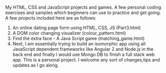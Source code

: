 My HTML, CSS and JavaScript projects and games. A few personal coding exercises and samples which beginners can use to practice and get going. A few projects included here are as follows:
1) An online dating page form using HTML, CSS, JS (Part3.html)
2) A DOM color changing visualizer (colour_pattern.html)
3) Find the extra face - A Java Script game (matching_game.html)
4) Next, I am essentially trying to build an isomorphic app using all JavaScript dependent frameworks like Angular 2 and Node.js in the back end and finally I would use Mongo DB to finish a full stack web app. This is a personal project. I welcome any sort of changes,tips and updates as I go along.

